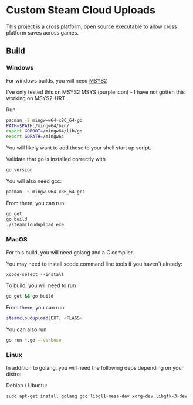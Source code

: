 # Custom Steam Cloud Uploads
This project is a cross platform, open source executable to allow cross platform saves across games. 

## Build

### Windows

For windows builds, you will need [MSYS2](https://www.msys2.org/)

I've only tested this on MSYS2 MSYS (purple icon) - I have not gotten this working on MSYS2-URT. 

Run
```bash
pacman -S mingw-w64-x86_64-go
PATH=$PATH:/mingw64/bin/
export GOROOT=/mingw64/lib/go
export GOPATH=/mingw64
```

You will likely want to add these to your shell start up script.

Validate that go is installed correctly with
```bash
go version
```

You will also need gcc:
```bash
pacman -S mingw-w64-x86_64-gcc
```

From there, you can run:
```bash
go get
go build
./steamcloudupload.exe
```


### MacOS

For this build, you will need golang and a C compiler. 

You may need to install xcode command line tools if you haven't already:

`xcode-select --install`

To build, you will need to run 
```bash
go get && go build
```

From there, you can run 
```bash
steamcloudupload[EXT] <FLAGS>
```

You can also run 
```bash
go run *.go --verbose
```

### Linux

In addition to golang, you will need the following deps depending on your distro:

Debian / Ubuntu: 
```
sudo apt-get install golang gcc libgl1-mesa-dev xorg-dev libgtk-3-dev
```
<!-- 
Fedora: 
```
sudo dnf install golang gcc libXcursor-devel libXrandr-devel mesa-libGL-devel libXi-devel libXinerama-devel libXxf86vm-devel 
```

Arch Linux: 
```
sudo pacman -S go xorg-server-devel libxcursor libxrandr libxinerama libxi
```

Solus: 
```
sudo eopkg it -c system.devel golang mesalib-devel libxrandr-devel libxcursor-devel libxi-devel libxinerama-devel
```

openSUSE: 
```
sudo zypper install go gcc libXcursor-devel libXrandr-devel Mesa-libGL-devel libXi-devel libXinerama-devel libXxf86vm-devel
```

Void Linux: 
```
sudo xbps-install -S go base-devel xorg-server-devel libXrandr-devel libXcursor-devel libXinerama-devel
```

Alpine Linux 
```
sudo apk add go gcc libxcursor-dev libxrandr-dev libxinerama-dev libxi-dev linux-headers mesa-dev
``` -->
